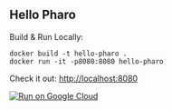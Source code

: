 Hello Pharo
-----------

Build & Run Locally:
```
docker build -t hello-pharo .
docker run -it -p8080:8080 hello-pharo
```

Check it out: [http://localhost:8080](localhost:8080)

[![Run on Google Cloud](https://deploy.cloud.run/button.svg)](https://deploy.cloud.run)
